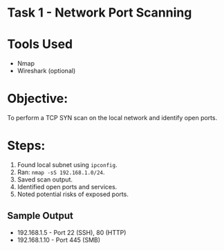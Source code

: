 # Task 1 - Network Port Scanning

# Tools Used
- Nmap
- Wireshark (optional)

# Objective:
To perform a TCP SYN scan on the local network and identify open ports.

# Steps:
1. Found local subnet using `ipconfig`.
2. Ran: `nmap -sS 192.168.1.0/24`.
3. Saved scan output.
4. Identified open ports and services.
5. Noted potential risks of exposed ports.

## Sample Output
- 192.168.1.5 - Port 22 (SSH), 80 (HTTP)
- 192.168.1.10 - Port 445 (SMB)


